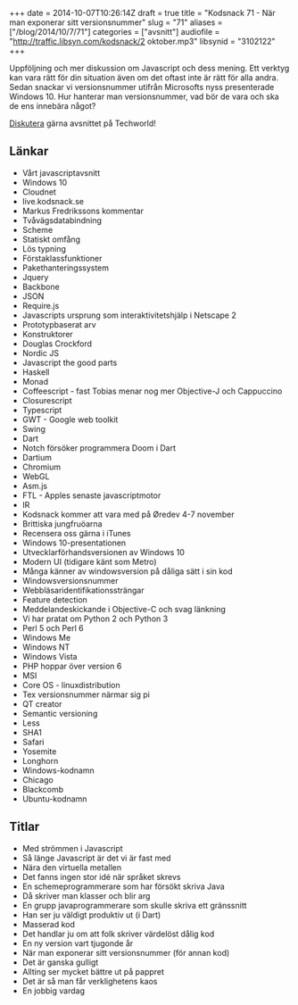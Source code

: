 +++
date = 2014-10-07T10:26:14Z
draft = true
title = "Kodsnack 71 - När man exponerar sitt versionsnummer"
slug = "71"
aliases = ["/blog/2014/10/7/71"]
categories = ["avsnitt"]
audiofile = "http://traffic.libsyn.com/kodsnack/2 oktober.mp3"
libsynid = "3102122"
+++

Uppföljning och mer diskussion om Javascript och dess mening. Ett verktyg kan vara rätt för din situation även om det oftast inte är rätt för alla andra. Sedan snackar vi versionsnummer utifrån Microsofts nyss presenterade Windows 10. Hur hanterar man versionsnummer, vad bör de vara och ska de ens innebära något?

[Diskutera](http://techworld.idg.se/2.2524/1.586504/) gärna avsnittet på Techworld!

## Länkar ##
* Vårt javascriptavsnitt
* Windows 10
* Cloudnet
* live.kodsnack.se
* Markus Fredrikssons kommentar
* Tvåvägsdatabindning
* Scheme
* Statiskt omfång
* Lös typning
* Förstaklassfunktioner
* Pakethanteringssystem
* Jquery
* Backbone
* JSON
* Require.js
* Javascripts ursprung som interaktivitetshjälp i Netscape 2
* Prototypbaserat arv
* Konstruktorer
* Douglas Crockford
* Nordic JS
* Javascript the good parts
* Haskell
* Monad
* Coffeescript - fast Tobias menar nog mer Objective-J och Cappuccino
* Closurescript
* Typescript
* GWT - Google web toolkit
* Swing
* Dart
* Notch försöker programmera Doom i Dart
* Dartium
* Chromium
* WebGL
* Asm.js
* FTL - Apples senaste javascriptmotor
* IR
* Kodsnack kommer att vara med på Øredev 4-7 november
* Brittiska jungfruöarna
* Recensera oss gärna i iTunes
* Windows 10-presentationen
* Utvecklarförhandsversionen av Windows 10
* Modern UI (tidigare känt som Metro)
* Många känner av windowsversion på dåliga sätt i sin kod
* Windowsversionsnummer
* Webbläsaridentifikationssträngar
* Feature detection
* Meddelandeskickande i Objective-C och svag länkning
* Vi har pratat om Python 2 och Python 3
* Perl 5 och Perl 6
* Windows Me
* Windows NT
* Windows Vista
* PHP hoppar över version 6
* MSI
* Core OS - linuxdistribution
* Tex versionsnummer närmar sig pi
* QT creator
* Semantic versioning
* Less
* SHA1
* Safari
* Yosemite
* Longhorn
* Windows-kodnamn
* Chicago
* Blackcomb
* Ubuntu-kodnamn

## Titlar ##
* Med strömmen i Javascript
* Så länge Javascript är det vi är fast med
* Nära den virtuella metallen
* Det fanns ingen stor idé när språket skrevs
* En schemeprogrammerare som har försökt skriva Java
* Då skriver man klasser och blir arg
* En grupp javaprogrammerare som skulle skriva ett gränssnitt
* Han ser ju väldigt produktiv ut (i Dart)
* Masserad kod
* Det handlar ju om att folk skriver värdelöst dålig kod
* En ny version vart tjugonde år
* När man exponerar sitt versionsnummer (för annan kod)
* Det är ganska gulligt
* Allting ser mycket bättre ut på pappret
* Det är så man får verklighetens kaos
* En jobbig vardag